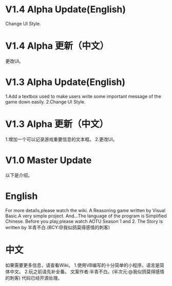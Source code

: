 # V1.4 Alpha Update(English)
Change UI Style.
# V1.4 Alpha 更新（中文）
更改UI。

# V1.3 Alpha Update(English)
1.Add a textbox used to make users write some important message of the game down easily.
2.Change UI Style.
# V1.3 Alpha 更新（中文）
1.增加一个可以记录游戏重要信息的文本框。
2.更改UI。



# V1.0 Master Update
以下是介绍。
# English
For more details,please watch the wiki.
A Reasoning game written by Visual Basic.A very simple project.
And...The language of the program is Simplified Chinese.
Before you play,please watch AOTU Season 1 and 2.
The Story is written by 半青不白.(BCY:@我似鸽莫得感情的刺客)

# 中文
如果需要更多信息，请查看Wiki。
1.使用VB编写的十分简单的小程序。语言是简体中文。
2.玩之前请先补全番。
文案作者:半青不白。(半次元:@我似鸽莫得感情的刺客)
代码已经开源处理。
